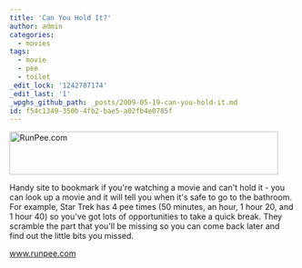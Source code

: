 ```yaml
---
title: 'Can You Hold It?'
author: admin
categories:
  - movies
tags:
  - movie
  - pee
  - toilet
_edit_lock: '1242787174'
_edit_last: '1'
_wpghs_github_path: _posts/2009-05-19-can-you-hold-it.md
id: f54c1349-350b-4fb2-bae5-a02fb4e0785f
---
```

<p><img src="https://chrisenns.com/wp-content/uploads/2009/05/picture-22.png" alt="RunPee.com" title="RunPee.com" width="472" height="76" class="aligncenter size-full wp-image-1635" /></p>
<p>Handy site to bookmark if you're watching a movie and can't hold it - you can look up a movie and it will tell you when it's safe to go to the bathroom.  For example, Star Trek has 4 pee times (50 minutes, an hour, 1 hour 20, and 1 hour 40) so you've got lots of opportunities to take a quick break.  They scramble the part that you'll be missing so you can come back later and find out the little bits you missed.</p>
<p><a href="http://www.runpee.com">www.runpee.com</a></p>
